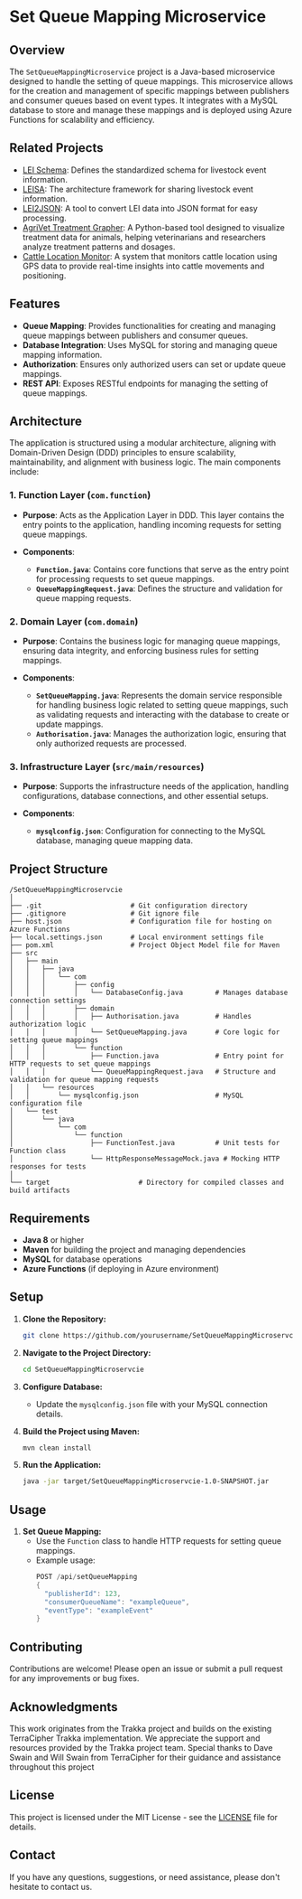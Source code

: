
# Set Queue Mapping Microservice

## Overview

The `SetQueueMappingMicroservice` project is a Java-based microservice designed to handle the setting of queue mappings. This microservice allows for the creation and management of specific mappings between publishers and consumer queues based on event types. It integrates with a MySQL database to store and manage these mappings and is deployed using Azure Functions for scalability and efficiency.

## Related Projects

- [LEI Schema](https://github.com/mahirgamal/LEI-schema): Defines the standardized schema for livestock event information.
- [LEISA](https://github.com/mahirgamal/LEISA): The architecture framework for sharing livestock event information.
- [LEI2JSON](https://github.com/mahirgamal/LEI2JSON): A tool to convert LEI data into JSON format for easy processing.
- [AgriVet Treatment Grapher](https://github.com/mahirgamal/AgriVet-Treatment-Grapher): A Python-based tool designed to visualize treatment data for animals, helping veterinarians and researchers analyze treatment patterns and dosages.
- [Cattle Location Monitor](https://github.com/mahirgamal/Cattle-Location-Monitor): A system that monitors cattle location using GPS data to provide real-time insights into cattle movements and positioning.

## Features

- **Queue Mapping**: Provides functionalities for creating and managing queue mappings between publishers and consumer queues.
- **Database Integration**: Uses MySQL for storing and managing queue mapping information.
- **Authorization**: Ensures only authorized users can set or update queue mappings.
- **REST API**: Exposes RESTful endpoints for managing the setting of queue mappings.

## Architecture

The application is structured using a modular architecture, aligning with Domain-Driven Design (DDD) principles to ensure scalability, maintainability, and alignment with business logic. The main components include:

### 1. Function Layer (`com.function`)

- **Purpose**: Acts as the Application Layer in DDD. This layer contains the entry points to the application, handling incoming requests for setting queue mappings.

- **Components**:
  - **`Function.java`**: Contains core functions that serve as the entry point for processing requests to set queue mappings.
  - **`QueueMappingRequest.java`**: Defines the structure and validation for queue mapping requests.

### 2. Domain Layer (`com.domain`)

- **Purpose**: Contains the business logic for managing queue mappings, ensuring data integrity, and enforcing business rules for setting mappings.

- **Components**:
  - **`SetQueueMapping.java`**: Represents the domain service responsible for handling business logic related to setting queue mappings, such as validating requests and interacting with the database to create or update mappings.
  - **`Authorisation.java`**: Manages the authorization logic, ensuring that only authorized requests are processed.

### 3. Infrastructure Layer (`src/main/resources`)

- **Purpose**: Supports the infrastructure needs of the application, handling configurations, database connections, and other essential setups.

- **Components**:
  - **`mysqlconfig.json`**: Configuration for connecting to the MySQL database, managing queue mapping data.

## Project Structure

```
/SetQueueMappingMicroservcie
│
├── .git                      # Git configuration directory
├── .gitignore                # Git ignore file
├── host.json                 # Configuration file for hosting on Azure Functions
├── local.settings.json       # Local environment settings file
├── pom.xml                   # Project Object Model file for Maven
├── src
│   ├── main
│   │   ├── java
│   │   │   └── com
│   │   │       ├── config
│   │   │       │   └── DatabaseConfig.java        # Manages database connection settings
│   │   │       ├── domain
│   │   │       │   ├── Authorisation.java         # Handles authorization logic
│   │   │       │   └── SetQueueMapping.java       # Core logic for setting queue mappings
│   │   │       └── function
│   │   │           ├── Function.java              # Entry point for HTTP requests to set queue mappings
│   │   │           └── QueueMappingRequest.java   # Structure and validation for queue mapping requests
│   │   └── resources
│   │       └── mysqlconfig.json                   # MySQL configuration file
│   └── test
│       └── java
│           └── com
│               └── function
│                   ├── FunctionTest.java          # Unit tests for Function class
│                   └── HttpResponseMessageMock.java # Mocking HTTP responses for tests
│
└── target                      # Directory for compiled classes and build artifacts
```

## Requirements

- **Java 8** or higher
- **Maven** for building the project and managing dependencies
- **MySQL** for database operations
- **Azure Functions** (if deploying in Azure environment)

## Setup

1. **Clone the Repository:**
   ```bash
   git clone https://github.com/yourusername/SetQueueMappingMicroservcie.git
   ```
2. **Navigate to the Project Directory:**
   ```bash
   cd SetQueueMappingMicroservcie
   ```
3. **Configure Database:**
   - Update the `mysqlconfig.json` file with your MySQL connection details.

4. **Build the Project using Maven:**
   ```bash
   mvn clean install
   ```
5. **Run the Application:**
   ```bash
   java -jar target/SetQueueMappingMicroservcie-1.0-SNAPSHOT.jar
   ```

## Usage

1. **Set Queue Mapping:**
   - Use the `Function` class to handle HTTP requests for setting queue mappings.
   - Example usage:
     ```java
     POST /api/setQueueMapping
     {
       "publisherId": 123,
       "consumerQueueName": "exampleQueue",
       "eventType": "exampleEvent"
     }
     ```

## Contributing

Contributions are welcome! Please open an issue or submit a pull request for any improvements or bug fixes.

## Acknowledgments

This work originates from the Trakka project and builds on the existing TerraCipher Trakka implementation. We appreciate the support and resources provided by the Trakka project team. Special thanks to Dave Swain and Will Swain from TerraCipher for their guidance and assistance throughout this project

## License

This project is licensed under the MIT License - see the [LICENSE](LICENSE) file for details.

## Contact

If you have any questions, suggestions, or need assistance, please don't hesitate to contact us.

